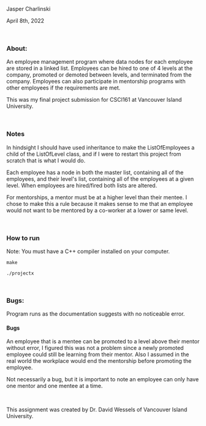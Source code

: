 <p>Jasper Charlinski</p>
<p>April 8th, 2022</p>

<br />

<h3>About: </h3>
<p>An employee management program where data nodes for each employee are stored in a linked list. Employees can be hired to one of 4 levels at the company, promoted or demoted between levels, and terminated from the company. Employees can also participate in mentorship programs with other employees if the requirements are met. </p>
<p>This was my final project submission for CSCI161 at Vancouver Island University.</p>

<br />

<h3>Notes</h3>

<p>In hindsight I should have used inheritance to make the ListOfEmployees a child of the ListOfLevel class, 
and if I were to restart this project from scratch that is what I would do. </p>


<p>Each employee has a node in both the master list, containing all of the employees, and their level's list, 
containing all of the employees at a given level. When employees are hired/fired both lists are altered.</p>

<p>For mentorships, a mentor must be at a higher level than their mentee. I chose to make this a rule because
it makes sense to me that an employee would not want to be mentored by a co-worker at a lower or same level.</p>

<br />

<h3>How to run</h3>
<p>Note: You must have a C++ compiler installed on your computer.</p>

    make

    ./projectx
    
<br />

<h3>Bugs: </h3>

<p>Program runs as the documentation suggests with no noticeable error.</p>

<h4>Bugs</h4>

<p>An employee that is a mentee can be promoted to a level above their mentor without error,
I figured this was not a problem since a newly promoted employee could still be learning from their mentor.
Also I assumed in the real world the workplace would end the mentorship before promoting the employee.</p>

<p>Not necessarily a bug, but it is important to note an employee can only have one mentor and one mentee at a time.</p>

<br />

<p>This assignment was created by Dr. David Wessels of Vancouver Island University.</p>
